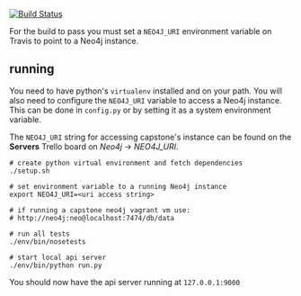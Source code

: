 [![Build Status](https://travis-ci.org/psu-capstone/dlab-api.svg?branch=v0.3)](https://travis-ci.org/psu-capstone/dlab-api)

For the build to pass you must set a `NEO4J_URI` environment variable on Travis to point to a Neo4j instance.

## running
You need to have python's `virtualenv` installed and on your path.
You will also need to configure the `NEO4J_URI` variable to access
a Neo4j instance. This can be done in `config.py` or by setting
it as a system environment variable.

The `NEO4J_URI` string for accessing capstone's instance can be found
on the **Servers** Trello board on *Neo4j* -> *NEO4J_URI*.

```
# create python virtual environment and fetch dependencies
./setup.sh

# set environment variable to a running Neo4j instance
export NEO4J_URI=<uri access string>

# if running a capstone neo4j vagrant vm use:
# http://neo4j:neo@localhost:7474/db/data

# run all tests
./env/bin/nosetests

# start local api server
./env/bin/python run.py
```

You should now have the api server running at `127.0.0.1:9000`
